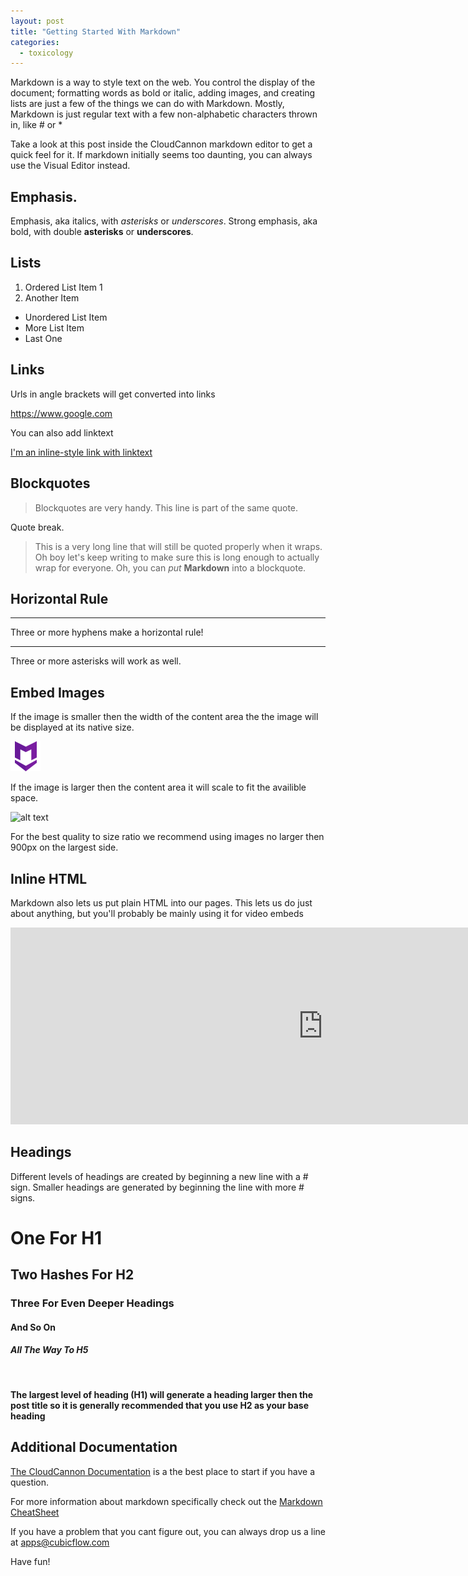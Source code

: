 ```yaml
---
layout: post
title: "Getting Started With Markdown"
categories:
  - toxicology
---
```


Markdown is a way to style text on the web. You control the display of the document; formatting words as bold or italic, adding images, and creating lists are just a few of the things we can do with Markdown. Mostly, Markdown is just regular text with a few non-alphabetic characters thrown in, like # or *

Take a look at this post inside the CloudCannon markdown editor to get a quick feel for it. If markdown initially seems too daunting, you can always use the Visual Editor instead.


## Emphasis.

Emphasis, aka italics, with *asterisks* or _underscores_. Strong emphasis, aka bold, with double **asterisks** or __underscores__.


## Lists

1. Ordered List Item 1
2. Another Item

* Unordered List Item
* More List Item
* Last One

## Links

Urls in angle brackets will get converted into links

<https://www.google.com>

You can also add linktext

[I'm an inline-style link with linktext](https://www.google.com "Google's Homepage")

## Blockquotes

> Blockquotes are very handy.
> This line is part of the same quote.

Quote break.

> This is a very long line that will still be quoted properly when it wraps. Oh boy let's keep writing to make sure this is long enough to actually wrap for everyone. Oh, you can *put* **Markdown** into a blockquote.


## Horizontal Rule

---

Three or more hyphens make a horizontal rule!

***

Three or more asterisks will work as well.


## Embed Images

If the image is smaller then the width of the content area the the image will be displayed at its native size.

![alt text](https://github.com/adam-p/markdown-here/raw/master/src/common/images/icon48.png "Logo Title Text 1")

If the image is larger then the content area it will scale to fit the availible space.

![alt text](http://images.shape.mdpcdn.com/sites/shape.com/files/adderall-fb.jpg)

For the best quality to size ratio we recommend using images no larger then 900px on the largest side.

## Inline HTML

Markdown also lets us put plain HTML into our pages. This lets us do just about anything, but you'll probably be mainly using it for video embeds

<iframe width="1000" height="315" src="https://www.youtube.com/embed/6A5EpqqDOdk?rel=0&amp;controls=0&amp;showinfo=0" frameborder="0" allowfullscreen></iframe>


## Headings

Different levels of headings are created by beginning a new line with a # sign. Smaller headings are generated by beginning the line with more # signs.

# One For H1

## Two Hashes For H2

### Three For Even Deeper Headings

#### And So On

##### All The Way To H5

&nbsp;

**The largest level of heading (H1) will generate a heading larger then the post title so it is generally recommended that you use H2 as your base heading**

## Additional Documentation

[The CloudCannon Documentation](https://docs.cloudcannon.com/) is a the best place to start if you have a question.

For more information about markdown specifically check out the [Markdown CheatSheet](https://github.com/adam-p/markdown-here/wiki/Markdown-Cheatsheet#links)

If you have a problem that you cant figure out, you can always drop us a line at  [apps@cubicflow.com](mailto:apps@cubicflow.com)

Have fun!
